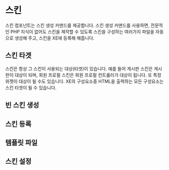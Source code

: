 # 스킨

스킨 컴포넌트는 스킨 생성 커맨드를 제공합니다. 스킨 생성 커맨드를 사용하면, 전문적인 PHP 지식이 없어도 스킨을 제작할 수 있도록 스킨을 구성하는 여러가지 파일을 자동으로 생성해 주고, 스킨을 XE에 등록해 해줍니다.

## 스킨 타겟

스킨은 항상 그 스킨이 사용되는 대상(타겟)이 있습니다. 예를 들어 게시판 스킨은 게시판이 대상이 되며, 회원 프로필 스킨은 회원 프로필 컨트롤러가 대상이 됩니다. 또 특정 위젯이 대상이 될 수도 있습니다. XE의 구성요소중 HTML을 출력하는 모든 구성요소는 스킨 타겟이 될 수 있습니다.

## 빈 스킨 생성




## 스킨 등록



## 템플릿 파일



## 스킨 설정

